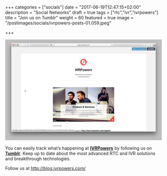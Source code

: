 +++
categories = ["socials"]
date = "2017-06-19T12:47:15+02:00"
description = "Social Networks"
draft = true
tags = ["rtc","ivr","ivrpowers"]
title = "Join us on Tumblr"
weight = 60
featured = true
image = "/postimages/socials/ivrpowers-posts-01.059.jpeg"

+++

![IVRPowers Tumblr](/postimages/socials/ivrpowers-tumblr.jpg)

You can easily track what’s happening at **[IVRPowers](http://www.ivrpowers.com)** by following us on **[Tumblr](http://blog.ivrpowers.com/)**. Keep up to date about the most advanced RTC and IVR solutions and breakthrough technologies.  

Follow us at http://blog.ivrpowers.com/

